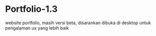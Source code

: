 # Portfolio-1.3
website portfolio, masih versi beta, disarankan dibuka di desktop untuk pengalaman ux yang lebih baik
